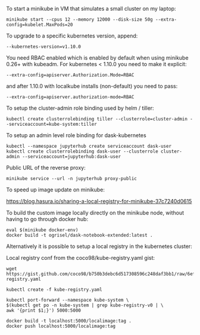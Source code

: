 To start a minikube in VM that simulates a small cluster on my laptop:

    minikube start --cpus 12 --memory 12000 --disk-size 50g --extra-config=kubelet.MaxPods=20

To upgrade to a specific kubernetes version, append:

    --kubernetes-version=v1.10.0

You need RBAC enabled which is enabled by default when using minikube 0.26+ with kubeadm.
For kubernetes < 1.10.0 you need to make it explicit:

    --extra-config=apiserver.Authorization.Mode=RBAC

and after 1.10.0 with localkube installs (non-default) you need to pass:

    --extra-config=apiserver.authorization-mode=RBAC


To setup the cluster-admin role binding used by helm / tiller:

    kubectl create clusterrolebinding tiller --clusterrole=cluster-admin --serviceaccount=kube-system:tiller

To setup an admin level role binding for dask-kubernetes

    kubectl --namespace jupyterhub create serviceaccount dask-user
    kubectl create clusterrolebinding dask-user --clusterrole cluster-admin --serviceaccount=jupyterhub:dask-user


Public URL of the reverse proxy:

    minikube service --url -n jupyterhub proxy-public


To speed up image update on minikube:

https://blog.hasura.io/sharing-a-local-registry-for-minikube-37c7240d0615


To build the custom image locally directly on the minikube node, without having
to go through docker hub:

    eval $(minikube docker-env)
    docker build -t ogrisel/dask-notebook-extended:latest .

Alternatively it is possible to setup a local registry in the kubernetes cluster:

Local registry conf from the coco98/kube-registry.yaml gist:

    wget https://gist.github.com/coco98/b750b3debc6d517308596c248daf3bb1/raw/6efc11eb8c2dce167ba0a5e557833cc4ff38fa7c/kube-registry.yaml

    kubectl create -f kube-registry.yaml

    kubectl port-forward --namespace kube-system \
    $(kubectl get po -n kube-system | grep kube-registry-v0 | \
    awk '{print $1;}') 5000:5000

    docker build -t localhost:5000/localimage:tag .
    docker push localhost:5000/localimage:tag
